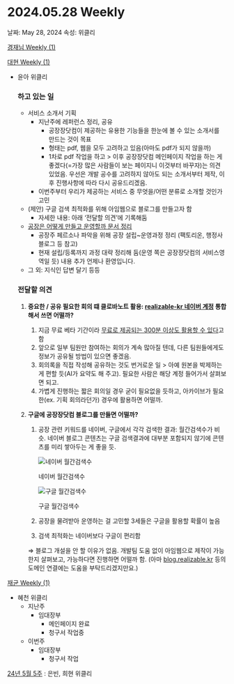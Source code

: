 # 2024.05.28 Weekly

날짜: May 28, 2024
속성: 위클리

[경재님 Weekly (1)](%E1%84%80%E1%85%A7%E1%86%BC%E1%84%8C%E1%85%A2%E1%84%82%E1%85%B5%E1%86%B7%20Weekly%20(1)%20157e98ce7f7180649993f386e9fde1ce.md)

[대현 Weekly (1)](%E1%84%83%E1%85%A2%E1%84%92%E1%85%A7%E1%86%AB%20Weekly%20(1)%20157e98ce7f7180839ed7c48c4b80a1ec.md)

- 윤아 위클리
    
    ### 하고 있는 일
    
    - 서비스 소개서 기획
        - 지난주에 레퍼런스 정리, 공유
            - 공장장닷컴이 제공하는 유용한 기능들을 한눈에 볼 수 있는 소개서를 만드는 것이 목표
            - 형태는 pdf, 웹을 모두 고려하고 있음(아마도 pdf가 되지 않을까)
            - 1차로 pdf 작업을 하고 > 이후 공장장닷컴 메인페이지 작업을 하는 게 좋겠다(=가장 많은 사람들이 보는 페이지니 이것부터 바꾸자)는 의견 있었음. 우선은 개발 공수를 고려하지 않아도 되는 소개서부터 제작, 이후 진행사항에 따라 다시 공유드리겠음.
        - 이번주부터 우리가 제공하는 서비스 중 무엇을/어떤 분류로 소개할 것인가 고민
    - (제안) 구글 검색 최적화를 위해 아임웹으로 블로그를 만들고자 함
        - 자세한 내용: 아래 ‘전달할 의견’에 기록해둠
    - [공장은 어떻게 만들고 운영할까 문서 정리](https://www.notion.so/403e76856caf40b98fd31f97a7ef0c1e?pvs=21)
        - 공장주 페르소나 파악을 위해 공장 설립~운영과정 정리 (팩토리온, 행정사 블로그 등 참고)
        - 현재 설립/등록까지 과정 대략 정리해 둠(운영 쪽은 공장장닷컴의 서비스영역일 듯) 내용 추가 언제나 환영입니다.
    - 그 외: 지식인 답변 달기 등등
    
    ### 전달할 의견
    
    1. **중요한 / 공유 필요한 회의 떄 클로바노트 활용: [realizable-kr 네이버 계정](https://www.notion.so/948cc02c097947e3a123093767a0da98?pvs=21) 통합해서 쓰면 어떨까?**
        1. 지금 무료 베타 기간이라 [무료로 제공되는 300분 이상도 활용할 수 있다](https://help.naver.com/service/24269/contents/12814?lang=ko)고 함
        2. 앞으로 일부 팀원만 참여하는 회의가 계속 많아질 텐데, 다른 팀원들에게도 정보가 공유될 방법이 있으면 좋겠음.
        3. 회의록을 직접 작성해 공유하는 것도 번거로운 일 > 아예 원본을 박제하는 게 편할 듯(AI가 요약도 해 주고). 필요한 사람은 해당 계정 들어가서 살펴보면 되고.
        4. 가볍게 진행하는 짧은 회의일 경우 굳이 필요없을 듯하고, 아카이브가 필요한(ex. 기획 회의라던가) 경우에 활용하면 어떨까.
    
    1. **구글에 공장장닷컴 블로그를 만들면 어떨까?**
        1. 공장 관련 키워드를 네이버, 구글에서 각각 검색한 결과: 월간검색수가 비슷. 네이버 블로그 콘텐츠는 구글 검색결과에 대부분 포함되지 않기에 콘텐츠를 미리 쌓아두는 게 좋을 듯.
            
            ![네이버 월간검색수](%25E1%2584%2589%25E1%2585%25B3%25E1%2584%258F%25E1%2585%25B3%25E1%2584%2585%25E1%2585%25B5%25E1%2586%25AB%25E1%2584%2589%25E1%2585%25A3%25E1%2586%25BA_2024-05-23_%25E1%2584%258B%25E1%2585%25A9%25E1%2584%2592%25E1%2585%25AE_12.18.43.png)
            
            네이버 월간검색수
            
            ![구글 월간검색수](%25E1%2584%2589%25E1%2585%25B3%25E1%2584%258F%25E1%2585%25B3%25E1%2584%2585%25E1%2585%25B5%25E1%2586%25AB%25E1%2584%2589%25E1%2585%25A3%25E1%2586%25BA_2024-05-23_%25E1%2584%258B%25E1%2585%25A9%25E1%2584%2592%25E1%2585%25AE_12.18.03.png)
            
            구글 월간검색수
            
        2. 공장을 물려받아 운영하는 걸 고민할 3세들은 구글을 활용할 확률이 높음
        3. 검색 최적화는 네이버보다 구글이 편리함
        
        ⇒ 블로그 개설을 안 할 이유가 없음. 개발팀 도움 없이 아임웹으로 제작이 가능한지 살펴보고, 가능하다면 진행하면 어떨까 함. (아마 [blog.realizable.kr](http://blog.realizable.kr) 등의 도메인 연결에는 도움을 부탁드리겠지만요.)
        

[재균 Weekly (1)](%E1%84%8C%E1%85%A2%E1%84%80%E1%85%B2%E1%86%AB%20Weekly%20(1)%20157e98ce7f7180ada205d0377f0eddf2.md)

- 혜천 위클리
    - 지난주
        - 임대장부
            - 메인페이지 완료
            - 청구서 작업중
    - 이번주
        - 임대장부
            - 청구서 작업

[24년 5월 5주](https://www.notion.so/24-5-5-a10fc361476743db82e61d87a2ca03d8?pvs=21) : 은빈, 희현 위클리
